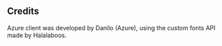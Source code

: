 ## Credits
Azure client was developed by Danilo (Azure), using the custom fonts API made by Halalaboos.
